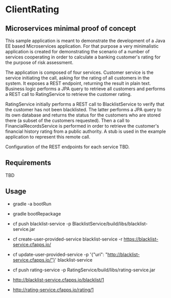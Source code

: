 # ClientRating
## Microservices minimal proof of concept

This sample application is meant to demonstrate the development of a Java EE based Microservices application. For that purpose a very minimalistic application is created for demonstrating the scenario of a number of services cooperating in order to calculate a banking customer's rating for the purpose of risk assessment. 

The application is composed of four services. Customer service is the service initiating the call, asking for the rating of all customers in the system. It exposes a REST endpoint, returning the result in plain text. Business logic performs a JPA query to retrieve all customers and performs a REST call to RatingService to retrieve the customer rating. 

RatingService initially performs a REST call to BlacklistService to verify that the customer has not been blacklisted. The latter performs a JPA query to its own database and returns the status for the customers who are stored there (a subset of the customers requested). Then a call to FinancialRecordsService is performed in order to retrieve the customer's financial history rating from a public authority. A stub is used in the example application to represent this remote call. 

Configuration of the REST endpoints for each service TBD.

## Requirements
TBD

## Usage
* gradle -a bootRun

* gradle bootRepackage
* cf push blacklist-service -p BlacklistService/build/libs/blacklist-service.jar
* cf create-user-provided-service blacklist-service -r https://blacklist-service.cfapps.io/
* cf update-user-provided-service -p '{"uri": "http://blacklist-service.cfapps.io/"}' blacklist-service
* cf push rating-service -p RatingService/build/libs/rating-service.jar

* http://blacklist-service.cfapps.io/blacklist/1
* http://rating-service.cfapps.io/rating/1